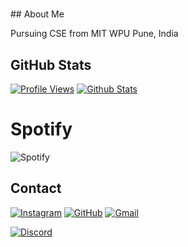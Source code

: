 <h1 align="center"></h1>
<p align="left">
<!-- <p align="center"><img src="http://github-readme-streak-stats.herokuapp.com?user=meghrxj&theme=dark&hide_border=true&stroke=00DDD6&currStreakLabel=49DDCD" /></p> -->
## About Me

Pursuing CSE from MIT WPU
Pune, India

## GitHub Stats
 
[![Profile Views](https://komarev.com/ghpvc/?username=meghrxj&style=flat-square&color=000000)](https://github.com/meghrxj/)
[![Github Stats](https://github-readme-stats.vercel.app/api?username=meghrxj&show_icons=true&hide_border=true&count_private=true&theme=dark)](https://github.com/meghrxj)
 
# Spotify
![Spotify](https://spotify-recently-played-readme.vercel.app/api?user=316n3annryacilq7tl4qj52hhzty&count={1})



## Contact
<a href="https://www.instagram.com/meghrxj/"><img src="https://img.icons8.com/bubbles/50/000000/instagram.png" alt="Instagram"/></a> <a href="https://github.com/meghrxj"><img src="https://img.icons8.com/bubbles/50/000000/github.png" alt="GitHub"/></a> <a href="mailto:meghrxj@gmail.com"><img src="https://img.icons8.com/bubbles/50/000000/gmail.png" alt="Gmail"/></a> 

<a href="https://discord.com/users/688675191190323225"><img src="https://img.shields.io/badge/Discord-7289DA?style=for-the-badge&logo=discord&logoColor=white" alt="Discord"/></a>
 

</p>
<br>
